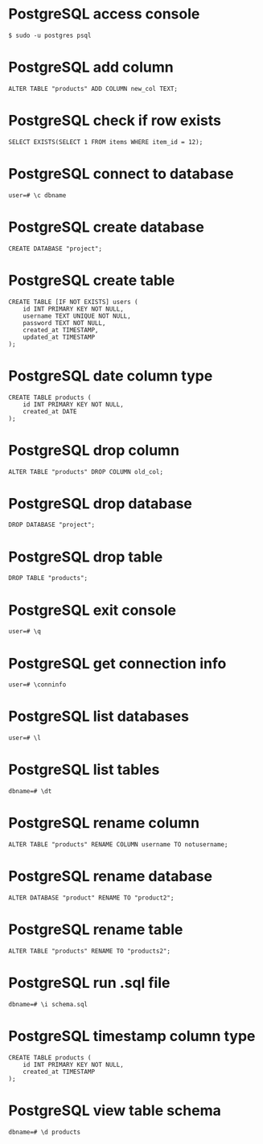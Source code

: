 # PostgreSQL access console

	$ sudo -u postgres psql
# PostgreSQL add column

	ALTER TABLE "products" ADD COLUMN new_col TEXT;
# PostgreSQL check if row exists

	SELECT EXISTS(SELECT 1 FROM items WHERE item_id = 12);
# PostgreSQL connect to database

	user=# \c dbname
# PostgreSQL create database

	CREATE DATABASE "project";
# PostgreSQL create table

	CREATE TABLE [IF NOT EXISTS] users (
		id INT PRIMARY KEY NOT NULL,
		username TEXT UNIQUE NOT NULL,
		password TEXT NOT NULL,
		created_at TIMESTAMP,
		updated_at TIMESTAMP
	);
# PostgreSQL date column type

	CREATE TABLE products (
		id INT PRIMARY KEY NOT NULL,
		created_at DATE
	);
# PostgreSQL drop column

	ALTER TABLE "products" DROP COLUMN old_col;
# PostgreSQL drop database

	DROP DATABASE "project";
# PostgreSQL drop table

	DROP TABLE "products";
# PostgreSQL exit console

	user=# \q
# PostgreSQL get connection info

	user=# \conninfo
# PostgreSQL list databases

	user=# \l
# PostgreSQL list tables

	dbname=# \dt
# PostgreSQL rename column

	ALTER TABLE "products" RENAME COLUMN username TO notusername;
# PostgreSQL rename database

	ALTER DATABASE "product" RENAME TO "product2";
# PostgreSQL rename table

	ALTER TABLE "products" RENAME TO "products2";
# PostgreSQL run .sql file

	dbname=# \i schema.sql
# PostgreSQL timestamp column type

	CREATE TABLE products (
		id INT PRIMARY KEY NOT NULL,
		created_at TIMESTAMP
	);
# PostgreSQL view table schema

	dbname=# \d products
